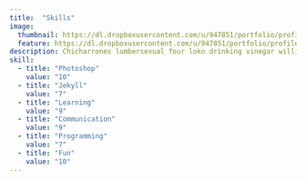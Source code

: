 ```yaml
---
title:  "Skills"
image:
  thumbnail: https://dl.dropboxusercontent.com/u/947851/portfolio/profile/profile-thumb-02.png
  feature: https://dl.dropboxusercontent.com/u/947851/portfolio/profile/profile-thumb-02.png
description: Chicharrones lumbersexual four loko drinking vinegar williamsburg. Williamsburg photo booth neutra hammock wayfarers
skill:
  - title: "Photoshop"
    value: "10"
  - title: "Jekyll"
    value: "7"
  - title: "Learning"
    value: "9"
  - title: "Communication"
    value: "9"
  - title: "Programming"
    value: "7"
  - title: "Fun"
    value: "10"
---
```

